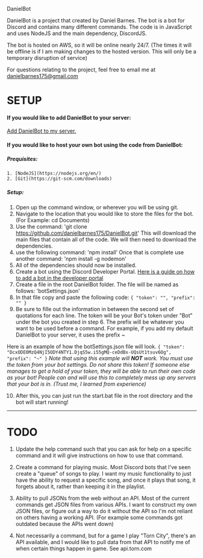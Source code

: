 DanielBot


DanielBot is a project that created by Daniel Barnes. The bot is a bot for Discord and contains many different commands. The code is in JavaScript and uses NodeJS and the main dependency, DiscordJS.

The bot is hosted on AWS, so it will be online nearly 24/7. (The times it will be offline is if I am making changes to the hosted version. This will only be a temporary disruption of service)

For questions relating to the project, feel free to email me at danielbarnes175@gmail.com

# SETUP


#### If you would like to add DanielBot to your server:

[Add DanielBot to my server.](https://discordapp.com/oauth2/authorize?client_id=471814348629868565&permissions=8&scope=bot)

#### If you would like to host your own bot using the code from DanielBot:

##### Prequisites:

	1. [NodeJS](https://nodejs.org/en/)
	2. [Git](https://git-scm.com/downloads)
	
##### Setup:

1. Open up the command window, or wherever you will be using git.
2. Navigate to the location that you would like to store the files for the bot.
	(For Example: cd Documents)
3. Use the command:
	'git clone https://github.com/danielbarnes175/DanielBot.git'
This will download the main files that contain all of the code. We will then need to download the dependencies.
4. use the following command:
	'npm install'
Once that is complete use another command:
	'npm install -g nodemon'
5. All of the dependencies should now be installed.
6. Create a bot using the Discord Developer Portal. [Here is a guide on how to add a bot in the developer portal](https://discordpy.readthedocs.io/en/rewrite/discord.html)
7. Create a file in the root DanielBot folder. The file will be named as follows:
	'botSettings.json'
8. In that file copy and paste the following code:
			`{
				"token": "",
				"prefix": ""
			}`
9. Be sure to fille out the information in between the second set of quotations for each line.
The token will be your Bot's token under "Bot" under the bot you created in step 6.
The prefix will be whatever you want to be used before a command. For example, if you add my default DanielBot to your server, it uses the prefix ~

Here is an example of how the botSettings.json file will look.
			`{
				"token": "DcxODE0MzQ4NjI5ODY4NTY1.DjqS5w.i55gMQ-ceDdBx-UQsUt1tsuv6Og",
				"prefix": "~"
			}`
*Note that using this example will **NOT** work. You must use the token from your bot settings. Do not share this token! If someone else manages to get a hold of your token, they will be able to run their own code as your bot! People can and will use this to completely mess up any servers that your bot is in. (Trust me, I learned from experience)*

10. After this, you can just run the start.bat file in the root directory and the bot will start running!

-------------------------------------------------------------------------------------------------------

# TODO

1. Update the help command such that you can ask for help on a specific command and it will give instructions on how to use that command.

2. Create a command for playing music. Most Discord bots that I've seen create a "queue" of songs to play. I want my music functionality to just have the ability to request a specific song, and once it plays that song, it forgets about it, rather than keeping it in the playlist.

3. Ability to pull JSONs from the web without an API. Most of the current commands get JSON files from various APIs. I want to construct my own JSON files, or figure out a way to do it without the API so I'm not reliant on others having a working API. (For example some commands got outdated because the APIs went down)

4. Not necessarily a command, but for a game I play "Torn City", there's an API available, and I would like to pull data from that API to notify me of when certain things happen in game. See api.torn.com
